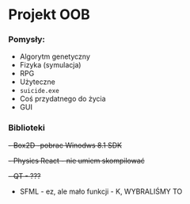 # Projekt OOB

### Pomysły:
- Algorytm genetyczny
- Fizyka (symulacja)
- RPG
- Użyteczne
- `suicide.exe`
- Coś przydatnego do życia
- GUI

### Biblioteki
~~- Box2D -pobrac Winodws 8.1 SDK~~

~~- Physics React - nie umiem skompilować~~

~~- QT - ???~~

- SFML - ez, ale mało funkcji - K, WYBRALIŚMY TO


